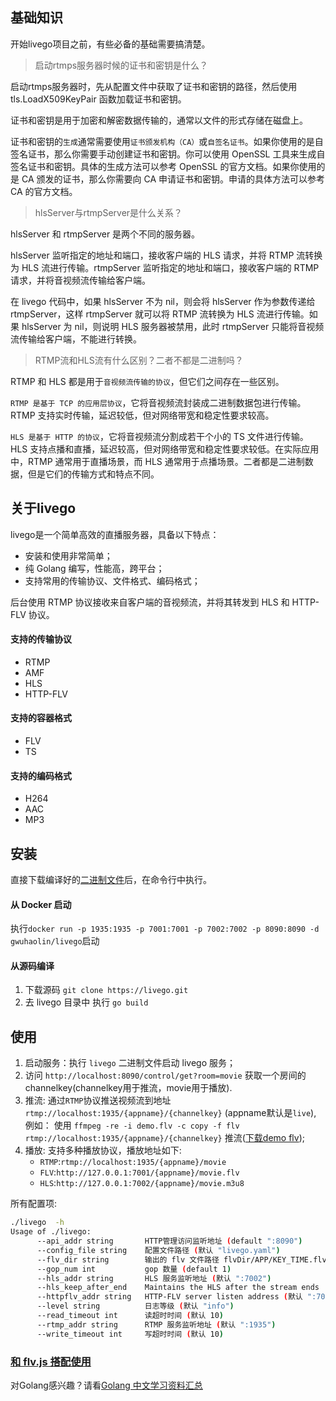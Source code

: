 ## 基础知识

开始livego项目之前，有些必备的基础需要搞清楚。

> 启动rtmps服务器时候的证书和密钥是什么？

启动rtmps服务器时，先从配置文件中获取了证书和密钥的路径，然后使用 tls.LoadX509KeyPair 函数加载证书和密钥。

证书和密钥是用于加密和解密数据传输的，通常以文件的形式存储在磁盘上。

证书和密钥的`生成`通常需要使用`证书颁发机构（CA）`或`自签名证书`。如果你使用的是自签名证书，那么你需要手动创建证书和密钥。你可以使用 OpenSSL 工具来生成自签名证书和密钥。具体的生成方法可以参考 OpenSSL 的官方文档。如果你使用的是 CA 颁发的证书，那么你需要向 CA 申请证书和密钥。申请的具体方法可以参考 CA 的官方文档。

> hlsServer与rtmpServer是什么关系？

hlsServer 和 rtmpServer 是两个不同的服务器。

hlsServer 监听指定的地址和端口，接收客户端的 HLS 请求，并将 RTMP 流转换为 HLS 流进行传输。rtmpServer 监听指定的地址和端口，接收客户端的 RTMP 请求，并将音视频流传输给客户端。

在 livego 代码中，如果 hlsServer 不为 nil，则会将 hlsServer 作为参数传递给 rtmpServer，这样 rtmpServer 就可以将 RTMP 流转换为 HLS 流进行传输。如果 hlsServer 为 nil，则说明 HLS 服务器被禁用，此时 rtmpServer 只能将音视频流传输给客户端，不能进行转换。

> RTMP流和HLS流有什么区别？二者不都是二进制吗？

RTMP 和 HLS 都是用于`音视频流传输的协议`，但它们之间存在一些区别。

`RTMP 是基于 TCP 的应用层协议`，它将音视频流封装成二进制数据包进行传输。RTMP 支持实时传输，延迟较低，但对网络带宽和稳定性要求较高。

`HLS 是基于 HTTP 的协议`，它将音视频流分割成若干个小的 TS 文件进行传输。HLS 支持点播和直播，延迟较高，但对网络带宽和稳定性要求较低。在实际应用中，RTMP 通常用于直播场景，而 HLS 通常用于点播场景。二者都是二进制数据，但是它们的传输方式和特点不同。

## 关于livego

livego是一个简单高效的直播服务器，具备以下特点：
- 安装和使用非常简单；
- 纯 Golang 编写，性能高，跨平台；
- 支持常用的传输协议、文件格式、编码格式；

后台使用 RTMP 协议接收来自客户端的音视频流，并将其转发到 HLS 和 HTTP-FLV 协议。

#### 支持的传输协议
- RTMP
- AMF
- HLS
- HTTP-FLV

#### 支持的容器格式
- FLV
- TS

#### 支持的编码格式
- H264
- AAC
- MP3

## 安装
直接下载编译好的[二进制文件](https://livego/releases)后，在命令行中执行。

#### 从 Docker 启动
执行`docker run -p 1935:1935 -p 7001:7001 -p 7002:7002 -p 8090:8090 -d gwuhaolin/livego`启动

#### 从源码编译
1. 下载源码 `git clone https://livego.git`
2. 去 livego 目录中 执行 `go build`

## 使用
1. 启动服务：执行 `livego` 二进制文件启动 livego 服务；
2. 访问 `http://localhost:8090/control/get?room=movie` 获取一个房间的 channelkey(channelkey用于推流，movie用于播放).
3. 推流: 通过`RTMP`协议推送视频流到地址 `rtmp://localhost:1935/{appname}/{channelkey}` (appname默认是`live`), 例如： 使用 `ffmpeg -re -i demo.flv -c copy -f flv rtmp://localhost:1935/{appname}/{channelkey}` 推流([下载demo flv](https://s3plus.meituan.net/v1/mss_7e425c4d9dcb4bb4918bbfa2779e6de1/mpack/default/demo.flv));
4. 播放: 支持多种播放协议，播放地址如下:
    - `RTMP`:`rtmp://localhost:1935/{appname}/movie`
    - `FLV`:`http://127.0.0.1:7001/{appname}/movie.flv`
    - `HLS`:`http://127.0.0.1:7002/{appname}/movie.m3u8`

所有配置项: 
```bash
./livego  -h
Usage of ./livego:
      --api_addr string       HTTP管理访问监听地址 (default ":8090")
      --config_file string    配置文件路径 (默认 "livego.yaml")
      --flv_dir string        输出的 flv 文件路径 flvDir/APP/KEY_TIME.flv (默认 "tmp")
      --gop_num int           gop 数量 (default 1)
      --hls_addr string       HLS 服务监听地址 (默认 ":7002")
      --hls_keep_after_end    Maintains the HLS after the stream ends
      --httpflv_addr string   HTTP-FLV server listen address (默认 ":7001")
      --level string          日志等级 (默认 "info")
      --read_timeout int      读超时时间 (默认 10)
      --rtmp_addr string      RTMP 服务监听地址 (默认 ":1935")
      --write_timeout int     写超时时间 (默认 10)
```

### [和 flv.js 搭配使用](https://github.com/gwuhaolin/blog/issues/3)

对Golang感兴趣？请看[Golang 中文学习资料汇总](http://go.wuhaolin.cn/)

